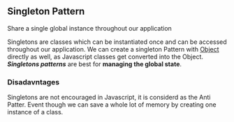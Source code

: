 ## Singleton Pattern
Share a single global instance throughout our application

Singletons are classes which can be instantiated once and can be accessed 
throughout our application.
We can create a singleton Pattern with [Object](/singleton-pattern/counterWithObject.js) directly as well, as Javascript classes get converted into the Object.
***Singletons patterns*** are best for **managing the global state**.

### Disadavntages
Singletons are not encouraged in Javascript, it is considerd as the Anti Patter. Event
though we can save a whole lot of memory by creating one instance of a class.
